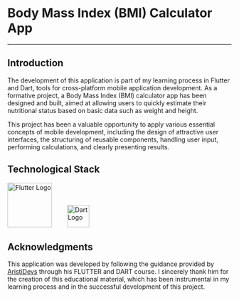 # Body Mass Index (BMI) Calculator App

---

## Introduction

The development of this application is part of my learning process in Flutter and Dart, tools for cross-platform mobile application development. As a formative project, a Body Mass Index (BMI) calculator app has been designed and built, aimed at allowing users to quickly estimate their nutritional status based on basic data such as weight and height.

This project has been a valuable opportunity to apply various essential concepts of mobile development, including the design of attractive user interfaces, the structuring of reusable components, handling user input, performing calculations, and clearly presenting results.

## Technological Stack

<img src="https://upload.wikimedia.org/wikipedia/commons/1/17/Google-flutter-logo.png" alt="Flutter Logo" title="Flutter" width="100" style="margin-right: 30px;"/> 
<img src="https://upload.wikimedia.org/wikipedia/commons/7/7e/Dart-logo.png" alt="Dart Logo" title="Dart" width="50"/>

## Acknowledgments

This application was developed by following the guidance provided by [AristiDevs](https://github.com/ArisGuimera) through his FLUTTER and DART course. I sincerely thank him for the creation of this educational material, which has been instrumental in my learning process and in the successful development of this project.
